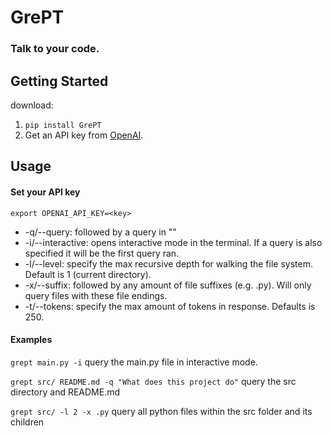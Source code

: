 # GrePT
### Talk to your code. 

## Getting Started
download:

1. `pip install GrePT`
2. Get an API key from [OpenAI](https://beta.openai.com/).

## Usage

#### Set your API key

`export OPENAI_API_KEY=<key>`

 - -q/--query: followed by a query in ""
 - -i/--interactive: opens interactive mode in the terminal. If a query is also specified it will be the first query ran.
 - -l/--level: specify the max recursive depth for walking the file system. Default is 1 (current directory).
 - -x/--suffix: followed by any amount of file suffixes (e.g. .py). Will only query files with these file endings.
 - -t/--tokens: specify the max amount of tokens in response. Defaults is 250. 

#### Examples

`grept main.py -i` query the main.py file in interactive mode.

`grept src/ README.md -q "What does this project do"` query the src directory and README.md

`grept src/ -l 2 -x .py` query all python files within the src folder and its children
